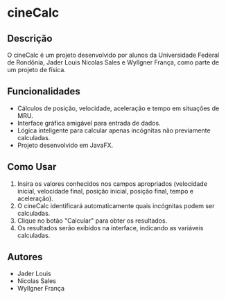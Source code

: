 # cineCalc

## Descrição

O cineCalc é um projeto desenvolvido por alunos da Universidade Federal de Rondônia, Jader Louis Nicolas Sales e Wyllgner França, como parte de um projeto de física.

## Funcionalidades

- Cálculos de posição, velocidade, aceleração e tempo em situações de MRU.
- Interface gráfica amigável para entrada de dados.
- Lógica inteligente para calcular apenas incógnitas não previamente calculadas.
- Projeto desenvolvido em JavaFX.

## Como Usar

1. Insira os valores conhecidos nos campos apropriados (velocidade inicial, velocidade final, posição inicial, posição final, tempo e aceleração).
2. O cineCalc identificará automaticamente quais incógnitas podem ser calculadas.
3. Clique no botão "Calcular" para obter os resultados.
4. Os resultados serão exibidos na interface, indicando as variáveis calculadas.

## Autores

- Jader Louis
- Nicolas Sales
- Wyllgner França
